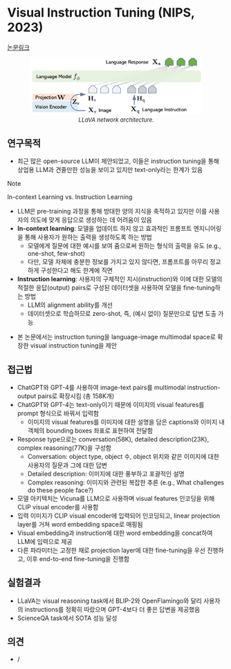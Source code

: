 # Visual Instruction Tuning (NIPS, 2023)

[논문링크](https://proceedings.neurips.cc/paper_files/paper/2023/hash/6dcf277ea32ce3288914faf369fe6de0-Abstract-Conference.html)

<p align="center">
    <img width="400" alt='fig1' src="./img/20_10_01.png?raw=true"></br>
    <em><font size=2>LLaVA network architecture.</font></em>
</p>

## 연구목적
- 최근 많은 open-source LLM이 제안되었고, 이들은 instruction tuning을 통해 상업용 LLM과 견줄만한 성능을 보이고 있지만 text-only라는 한계가 있음
> [!NOTE]
> In-context Learning vs. Instruction Learning
> - LLM은 pre-training 과정을 통해 방대한 양의 지식을 축적하고 있지만 이를 사용자의 의도에 맞게 응답으로 생성하는 데 어려움이 있음
> - **In-context learning**: 모델을 업데이트 하지 않고 효과적인 프롬프트 엔지니어링을 통해 사용자가 원하는 출력을 생성하도록 하는 방법
>   - 모델에게 질문에 대한 예시를 보여 줌으로써 원하는 형식의 출력을 유도 (e.g., one-shot, few-shot)
>   - 다만, 모델 자체에 충분한 정보를 가지고 있지 않다면, 프롬프트를 아무리 정교하게 구성한다고 해도 한계에 직면
> - **Instruction learning**: 사용자의 구체적인 지시(instruction)와 이에 대한 모델의 적절한 응답(output) pairs로 구성된 데이터셋을 사용하여 모델을 fine-tuning하는 방법
>   - LLM의 alignment ability를 개선
>   - 데이터셋으로 학습하므로 zero-shot, 즉, (예시 없이) 질문만으로 답변 도출 가능
- 본 논문에서는 instruction tuning을 language-image multimodal space로 확장한 visual instruction tuning을 제안

## 접근법
- ChatGPT와 GPT-4를 사용하여 image-text pairs를 multimodal instruction-output pairs로 확장시킴 (총 158K개)
- ChatGPT와 GPT-4는 text-only이기 때문에 이미지의 visual features를 prompt 형식으로 바꿔서 입력함
  - 이미지의 visual features를 이미지에 대한 설명을 담은 captions와 이미지 내 객체의 bounding boxes 좌표로 표현하여 전달함
- Response type으로는 conversation(58K), detailed description(23K), complex reasoning(77K)을 구성함
  - Conversation: object type, object 수, object 위치와 같은 이미지에 대한 사용자의 질문과 그에 대한 답변
  - Detailed description: 이미지에 대한 풍부하고 포괄적인 설명
  - Complex reasoning: 이미지와 관련된 복잡한 추론 (e.g., What challenges do these people face?)
- 모델 아키텍처는 Vicuna를 LLM으로 사용하며 visual features 인코딩을 위해 CLIP visual encoder를 사용함
- 입력 이미지가 CLIP visual encoder에 입력되어 인코딩되고, linear projection layer를 거쳐 word embedding space로 매핑됨
- Visual embedding과 instruction에 대한 word embedding을 concat하여 LLM에 입력으로 제공
- 다른 파라미터는 고정한 채로 projection layer에 대한 fine-tuning을 우선 진행하고, 이후 end-to-end fine-tuning을 진행함

## 실험결과
- LLaVA는 visual reasoning task에서 BLIP-2와 OpenFlamingo와 달리 사용자의 instructions를 정확히 따랐으며 GPT-4보다 더 좋은 답변을 제공했음
- ScienceQA task에서 SOTA 성능 달성

## 의견
- /
